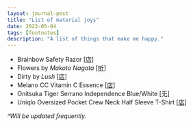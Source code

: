 ```yaml
---
layout: journal-post
title: "List of material joys"
date: 2023-05-04
tags: [footnotes]
description: "A list of things that make me happy."
---
```


- Brainbow Safety Razor [[店](https://www.aliexpress.com/item/1005001274311713.html)]
- Flowers by _Makoto Nagata_ [[听](https://open.spotify.com/track/7f69rFN3ec1Qd6bqqgF2qo)]
- Dirty by _Lush_ [[店](https://lushsg.com/products/dirty-6)]
- Melano CC Vitamin C Essence [[店](https://www.guardian.com.sg/melano-cc-intensive-anti-spot-essence-20ml/p/605673?lang=en)]
- Onitsuka Tiger Serrano Independence Blue/White [无]
- Uniqlo Oversized Pocket Crew Neck Half Sleeve T-Shirt [[店](https://www.uniqlo.com/sg/en/products/E446935-000?colorCode=COL00&sizeCode=SMA003)]

_^Will be updated frequently._
